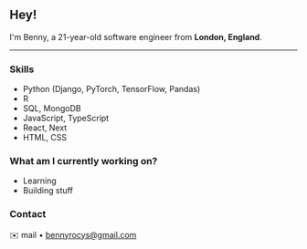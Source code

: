 ## **Hey!**  

I'm Benny, a 21-year-old software engineer from **London, England**.

---

### Skills

- Python (Django, PyTorch, TensorFlow, Pandas)
- R
- SQL, MongoDB
- JavaScript, TypeScript
- React, Next
- HTML, CSS


### What am I currently working on?
- Learning
- Building stuff

### Contact

✉️ mail • [bennyrocys@gmail.com](mailto:bennyrocys@gmail.com)  
